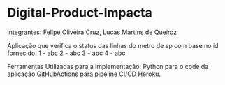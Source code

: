 # Digital-Product-Impacta

integrantes: Felipe Oliveira Cruz, Lucas Martins de Queiroz

Aplicação que verifica o status das linhas do metro de sp com base no id fornecido.
1 - abc
2 - abc
3 - abc
4 - abc

Ferramentas Utilizadas para a implementação:
Python para o code da aplicação
GitHubActions para pipeline CI/CD
Heroku.
